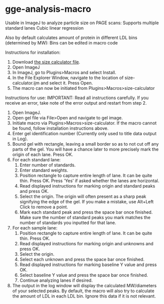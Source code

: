 # gge-analysis-macro
Usable in ImageJ to analyze particle size on PAGE scans:
    Supports multiple standard lanes
    Cubic linear regression

Also by default calculates amount of protein in different LDL bins (determined by MW):
    Bins can be edited in macro code


Instructions for installation:
1. Download [the size calculator file](particle-size-calculator/size_calculator.ijm).
2. Open ImageJ 
3. In ImageJ, go to Plugins>Macros and select Install.
4. In the File Explorer Window, navigate to the location of size-calculator.ijm and select it. Press Open.
5. The macro can now be initiated from Plugins>Macros>size-calculator


Instructions for use:
IMPORTANT: Read all instructions carefully. If you receive an error, take note of the error output and restart from step 2.
1. Open ImageJ.
2. Open gel file via File>Open and navigate to gel image.
3. Initiate macro via Plugins>Macros>size-calculator. If the macro cannot be found, follow installation instructions above.
4. Enter gel identification number (Currently only used to title data output in Log).
5. Bound gel with rectangle, leaving a small border so as to not cut off any parts of the gel. You will have a chance later to more precisely mark the origin of each lane. Press OK.
6. For each standard lane:
    1. Enter number of standards.
    1. Enter standard weights.
    1. Position rectangle to capture entire length of lane. It can be quite thin. Press OK. Press 'Yes' if asked whether the lanes are horizontal.
    1. Read displayed instructions for marking origin and standard peaks and press OK.
    1. Select the origin. The origin will often present as a sharp peak signifying the edge of the gel. If you make a mistake, use Alt+Left Click to remove a point.
    1. Mark each standard peak and press the space bar once finished. Make sure the number of standard peaks you mark matches the number of standards you inputted for that lane.
7. For each sample lane:
    1. Position rectangle to capture entire length of lane. It can be quite thin. Press OK.
    1. Read displayed instructions for marking origin and unknowns and press OK.
    1. Select the origin.
    1. Select each unknown and press the space bar once finished.
    1. Read displayed instructions for marking baseline Y value and press OK.
    1. Select baseline Y value and press the space bar once finished.
    1. Continue analyzing lanes if desired.
8. The output in the log window will display the calculated MW/diameters of your selected peaks. By default, the macro will also try to calculate the amount of LDL in each LDL bin. Ignore this data if it is not relevant.

